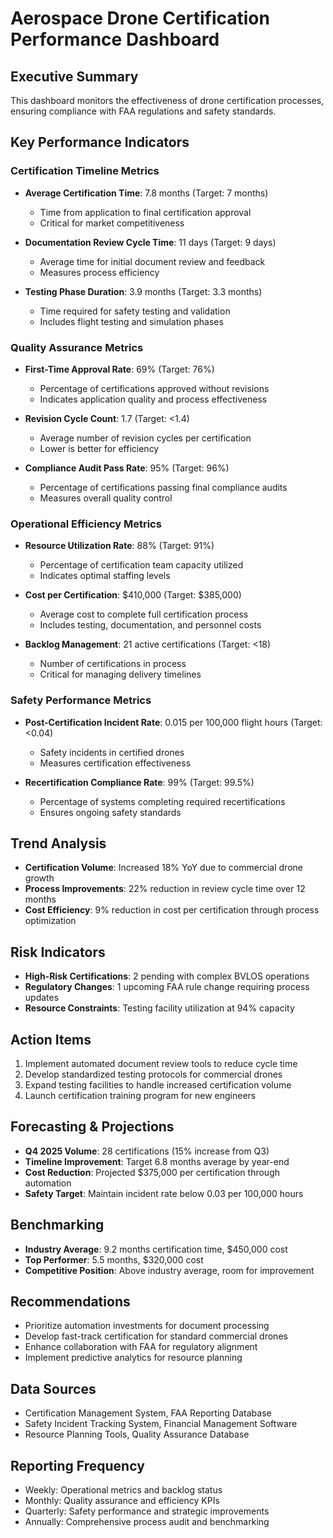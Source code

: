 # Aerospace Drone Certification Performance Dashboard

## Executive Summary
This dashboard monitors the effectiveness of drone certification processes, ensuring compliance with FAA regulations and safety standards.

## Key Performance Indicators

### Certification Timeline Metrics
- **Average Certification Time**: 7.8 months (Target: 7 months)
  - Time from application to final certification approval
  - Critical for market competitiveness

- **Documentation Review Cycle Time**: 11 days (Target: 9 days)
  - Average time for initial document review and feedback
  - Measures process efficiency

- **Testing Phase Duration**: 3.9 months (Target: 3.3 months)
  - Time required for safety testing and validation
  - Includes flight testing and simulation phases

### Quality Assurance Metrics
- **First-Time Approval Rate**: 69% (Target: 76%)
  - Percentage of certifications approved without revisions
  - Indicates application quality and process effectiveness

- **Revision Cycle Count**: 1.7 (Target: <1.4)
  - Average number of revision cycles per certification
  - Lower is better for efficiency

- **Compliance Audit Pass Rate**: 95% (Target: 96%)
  - Percentage of certifications passing final compliance audits
  - Measures overall quality control

### Operational Efficiency Metrics
- **Resource Utilization Rate**: 88% (Target: 91%)
  - Percentage of certification team capacity utilized
  - Indicates optimal staffing levels

- **Cost per Certification**: $410,000 (Target: $385,000)
  - Average cost to complete full certification process
  - Includes testing, documentation, and personnel costs

- **Backlog Management**: 21 active certifications (Target: <18)
  - Number of certifications in process
  - Critical for managing delivery timelines

### Safety Performance Metrics
- **Post-Certification Incident Rate**: 0.015 per 100,000 flight hours (Target: <0.04)
  - Safety incidents in certified drones
  - Measures certification effectiveness

- **Recertification Compliance Rate**: 99% (Target: 99.5%)
  - Percentage of systems completing required recertifications
  - Ensures ongoing safety standards

## Trend Analysis
- **Certification Volume**: Increased 18% YoY due to commercial drone growth
- **Process Improvements**: 22% reduction in review cycle time over 12 months
- **Cost Efficiency**: 9% reduction in cost per certification through process optimization

## Risk Indicators
- **High-Risk Certifications**: 2 pending with complex BVLOS operations
- **Regulatory Changes**: 1 upcoming FAA rule change requiring process updates
- **Resource Constraints**: Testing facility utilization at 94% capacity

## Action Items
1. Implement automated document review tools to reduce cycle time
2. Develop standardized testing protocols for commercial drones
3. Expand testing facilities to handle increased certification volume
4. Launch certification training program for new engineers

## Forecasting & Projections
- **Q4 2025 Volume**: 28 certifications (15% increase from Q3)
- **Timeline Improvement**: Target 6.8 months average by year-end
- **Cost Reduction**: Projected $375,000 per certification through automation
- **Safety Target**: Maintain incident rate below 0.03 per 100,000 hours

## Benchmarking
- **Industry Average**: 9.2 months certification time, $450,000 cost
- **Top Performer**: 5.5 months, $320,000 cost
- **Competitive Position**: Above industry average, room for improvement

## Recommendations
- Prioritize automation investments for document processing
- Develop fast-track certification for standard commercial drones
- Enhance collaboration with FAA for regulatory alignment
- Implement predictive analytics for resource planning

## Data Sources
- Certification Management System, FAA Reporting Database
- Safety Incident Tracking System, Financial Management Software
- Resource Planning Tools, Quality Assurance Database

## Reporting Frequency
- Weekly: Operational metrics and backlog status
- Monthly: Quality assurance and efficiency KPIs
- Quarterly: Safety performance and strategic improvements
- Annually: Comprehensive process audit and benchmarking
